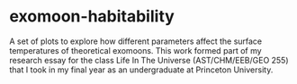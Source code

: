 # exomoon-habitability
A set of plots to explore how different parameters affect the surface temperatures of theoretical exomoons. This work formed part of my research essay for the class Life In The Universe (AST/CHM/EEB/GEO 255) that I took in my final year as an undergraduate at Princeton University.
